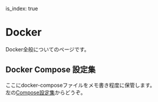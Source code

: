 is_index: true
# Docker
Docker全般についてのページです。

## Docker Compose 設定集
ここにdocker-composeファイルをメモ書き程度に保管します。  
左の[Compose設定集](Compose設定集)からどうぞ。